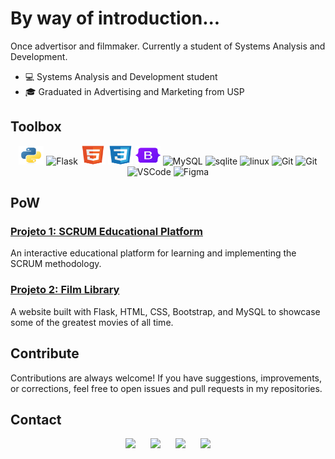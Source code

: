 # By way of introduction...

Once advertisor and filmmaker. Currently a student of Systems Analysis and Development.

- 💻 Systems Analysis and Development student
- 🎓 Graduated in Advertising and Marketing from USP

## Toolbox

<p align="center">
  <img alt="Python" height="30" width="40" src="https://raw.githubusercontent.com/devicons/devicon/master/icons/python/python-original.svg">
  <img alt="Flask" height="30" width="40" src="https://cdn.jsdelivr.net/gh/devicons/devicon@latest/icons/flask/flask-original.svg">
  <img alt="HTML" height="30" width="40" src="https://raw.githubusercontent.com/devicons/devicon/master/icons/html5/html5-original.svg">
  <img alt="CSS" height="30" width="40" src="https://raw.githubusercontent.com/devicons/devicon/master/icons/css3/css3-original.svg">
  <img alt="Bootstrap" height="30" width="40" src="https://raw.githubusercontent.com/devicons/devicon/master/icons/bootstrap/bootstrap-original.svg">
  <img alt="MySQL" height="30" width="40" src="https://cdn.jsdelivr.net/gh/devicons/devicon@latest/icons/mysql/mysql-original.svg">
  <img alt="sqlite" height="30" width="40" src="https://cdn.jsdelivr.net/gh/devicons/devicon@latest/icons/sqlite/sqlite-original.svg">
  <img alt="linux" height="30" width="40" src="https://cdn.jsdelivr.net/gh/devicons/devicon@latest/icons/linux/linux-original.svg">
  <img alt="Git" height="30" width="40" src="https://cdn.jsdelivr.net/gh/devicons/devicon@latest/icons/git/git-original.svg">
  <img alt="Git" height="30" width="40" src="https://cdn.jsdelivr.net/gh/devicons/devicon@latest/icons/github/github-original.svg">
  <img alt="VSCode" height="30" width="40" src="https://cdn.jsdelivr.net/gh/devicons/devicon@latest/icons/vscode/vscode-original.svg">
  <img alt="Figma" height="30" width="40" src="https://cdn.jsdelivr.net/gh/devicons/devicon/icons/figma/figma-original.svg">
</p>

## PoW

### [Projeto 1: SCRUM Educational Platform](https://github.com/SeuUsuario/Projeto1)
An interactive educational platform for learning and implementing the SCRUM methodology.

### [Projeto 2: Film Library](https://github.com/SeuUsuario/Projeto2)
A website built with Flask, HTML, CSS, Bootstrap, and MySQL to showcase some of the greatest movies of all time.

## Contribute

Contributions are always welcome! If you have suggestions, improvements, or corrections, feel free to open issues and pull requests in my repositories.

## Contact

<p align="center">
<a href="https://github.com/pedro-fs-garcia" style="margin:10px"><img src="https://img.icons8.com/ios-filled/24/ffffff/github.png"></a>
<a href="https://linkedin.com/in/pedro-fs-garcia" style="margin:10px"><img src="https://img.icons8.com/ios-filled/24/ffffff/linkedin.png"></a>
<a href="mailto:pedro-fs-garcia.pro@gmail.com" style="margin:10px"><img src="https://img.icons8.com/ios-filled/24/ffffff/email.png"></a>
<a href="http://pedrogarcia.space/" style="margin:10px"><img src="https://img.icons8.com/ios-filled/24/ffffff/web.png"></a>
</p>
